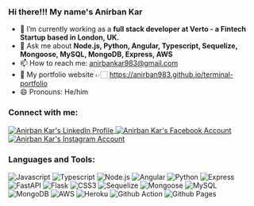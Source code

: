 ### Hi there!!! My name's Anirban Kar

- 🔭 I’m currently working as a <b> full stack developer at Verto - a Fintech Startup based in London, UK. </b> 
- 💬 Ask me about <b> Node.js, Python, Angular, Typescript, Sequelize, Mongoose, MySQL, MongoDB, Express, AWS </b>
- 📫 How to reach me: <a href="mailto:anirbankar983@gmail.com" target="blank">anirbankar983@gmail.com</a>
- 🚀 My portfolio website 👉🏻 <a href="https://anirban983.github.io/terminal-portfolio" target="blank">https://anirban983.github.io/terminal-portfolio</a> 
- 😄 Pronouns: He/him
 
<h3 align="left">Connect with me:</h3>
 <p align="left">
  <a style="margin-top:10px" href="https://www.linkedin.com/in/anirban-kar-498027130/" target="blank"><img align="center" src="https://img.shields.io/badge/LinkedIn-0077B5?style=for-the-badge&logo=linkedin&logoColor=white" alt="Anirban Kar's LinkedIn Profile">
  <a style="margin-top:10px" href="https://www.facebook.com/anirban.kar.97" target="blank"><img align="center" src="https://img.shields.io/badge/Facebook-1877F2.svg?style=for-the-badge&logo=Facebook&logoColor=white" alt="Anirban Kar's Facebook Account" /></a>
  <a href="https://www.instagram.com/_anirbankar/" target="blank"><img align="center" src="https://img.shields.io/badge/Instagram-E4405F.svg?style=for-the-badge&logo=Instagram&logoColor=white" alt="Anirban Kar's Instagram Account" /></a>
</p>
  
<h3 align="left">Languages and Tools:</h3>
  
![Javascript](https://img.shields.io/badge/JavaScript-323330?style=for-the-badge&logo=javascript&logoColor=F7DF1E) ![Typescript](https://img.shields.io/badge/TypeScript-007ACC?style=for-the-badge&logo=typescript&logoColor=white) ![Node.js](https://img.shields.io/badge/Node.js-339933?style=for-the-badge&logo=nodedotjs&logoColor=white) ![Angular](https://img.shields.io/badge/Angular-DD0031?style=for-the-badge&logo=angular&logoColor=white) ![Python](https://img.shields.io/badge/Python-FFD43B?style=for-the-badge&logo=python&logoColor=blue) ![Express](https://img.shields.io/badge/Express.js-000000?style=for-the-badge&logo=express&logoColor=white) ![FastAPI](https://img.shields.io/badge/fastapi-109989?style=for-the-badge&logo=FASTAPI&logoColor=white) ![Flask](https://img.shields.io/badge/Flask-000000?style=for-the-badge&logo=flask&logoColor=white) ![CSS3](https://img.shields.io/badge/CSS3-1572B6?style=for-the-badge&logo=css3&logoColor=white) ![Sequelize](https://img.shields.io/badge/Sequelize-52B0E7?style=for-the-badge&logo=Sequelize&logoColor=white) ![Mongoose](https://img.shields.io/badge/MongoDB-4EA94B?style=for-the-badge&logo=mongodb&logoColor=white) ![MySQL](https://img.shields.io/badge/MySQL-005C84?style=for-the-badge&logo=mysql&logoColor=white) ![MongoDB](https://img.shields.io/badge/MongoDB-4EA94B?style=for-the-badge&logo=mongodb&logoColor=white) ![AWS](https://img.shields.io/badge/Amazon_AWS-FF9900?style=for-the-badge&logo=amazonaws&logoColor=white) ![Heroku](https://img.shields.io/badge/Heroku-430098?style=for-the-badge&logo=heroku&logoColor=white) ![Github Action](https://img.shields.io/badge/GitHub_Actions-2088FF?style=for-the-badge&logo=github-actions&logoColor=white) ![Github Pages](https://img.shields.io/badge/GitHub%20Pages-222222?style=for-the-badge&logo=GitHub%20Pages&logoColor=white)
